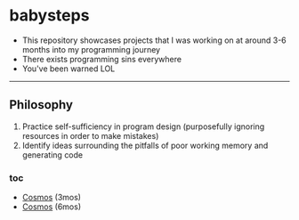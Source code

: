 babysteps
========================
- This repository showcases projects that I was working on at around 3-6 months into my programming journey  
- There exists programming sins everywhere  
- You've been warned LOL
---
Philosophy
---
1. Practice self-sufficiency in program design (purposefully ignoring resources in order to make mistakes)
2. Identify ideas surrounding the pitfalls of poor working memory and generating code 

### toc
- [Cosmos](https://github.com/Stehfyn/babysteps/tree/main/Cosmos/3mos/src) (3mos)
- [Cosmos](https://github.com/Stehfyn/babysteps/tree/main/Cosmos/6mos) (6mos)
